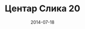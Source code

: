 ---
layout: default
modal-id: 38
date: 2014-07-18
img: centar/DSC_0292.jpg
alt: image-alt
store: Centar
title: Центар Слика 20
description: Intro LINQ is query language for C and VB introduced in .NET 3.5 and VS 2008. LINQ simplifies querying by offering one unified language to query different types of data sources. In order to use LINQ to query data source we need LINQ provider. Many providers are posted here and there is option to create our own providers, so basically you can query everything with the right provider. This means that a single query can be used to query data from DB, XML, lists etc.. Query SyntaxLINQ queries can be written in two basic ways.

---